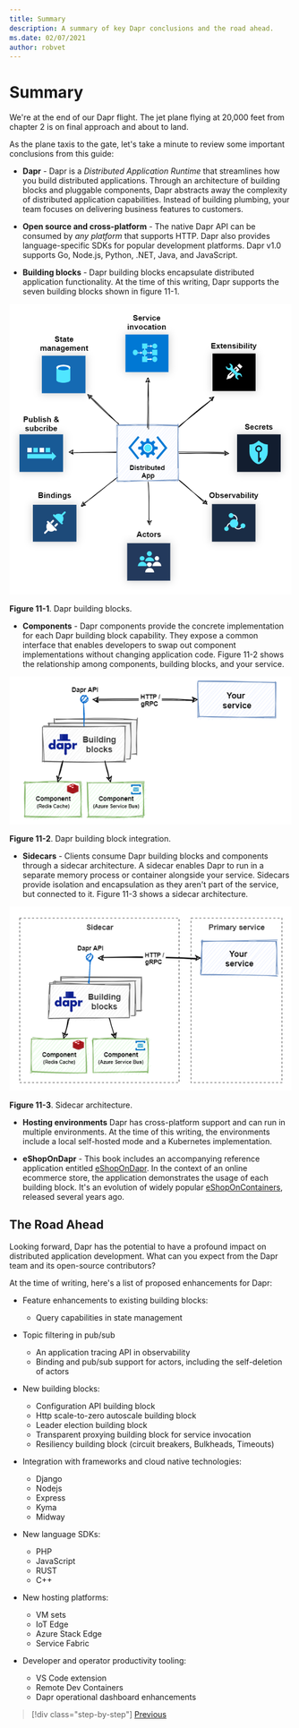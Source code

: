 ```yaml
---
title: Summary
description: A summary of key Dapr conclusions and the road ahead.
ms.date: 02/07/2021
author: robvet
---
```


# Summary

We're at the end of our Dapr flight. The jet plane flying at 20,000 feet from chapter 2 is on final approach and about to land.

As the plane taxis to the gate, let's take a minute to review some important conclusions from this guide:

- **Dapr** - Dapr is a *Distributed Application Runtime* that streamlines how you build distributed applications. Through an architecture of building blocks and pluggable components, Dapr abstracts away the complexity of distributed application capabilities. Instead of building plumbing, your team focuses on delivering business features to customers.

- **Open source and cross-platform** - The native Dapr API can be consumed by *any platform* that supports HTTP. Dapr also provides language-specific SDKs for popular development platforms. Dapr v1.0 supports Go, Node.js, Python, .NET, Java, and JavaScript.

- **Building blocks** - Dapr building blocks encapsulate distributed application functionality. At the time of this writing, Dapr supports the seven building blocks shown in figure 11-1.

![Dapr building blocks](./media/dapr-at-20000-feet/building-blocks.png)

**Figure 11-1**. Dapr building blocks.

- **Components** - Dapr components provide the concrete implementation for each Dapr building block capability. They expose a common interface that enables developers to swap out component implementations without changing application code. Figure 11-2 shows the relationship among components, building blocks, and your service.

![Dapr building blocks](./media/dapr-at-20000-feet/building-blocks-integration.png)

**Figure 11-2**. Dapr building block integration.

- **Sidecars** - Clients consume Dapr building blocks and components through a sidecar architecture. A sidecar enables Dapr to run in a separate memory process or container alongside your service. Sidecars provide isolation and encapsulation as they aren't part of the service, but connected to it. Figure 11-3 shows a sidecar architecture.

![Sidecar architecture](./media/dapr-at-20000-feet/sidecar-generic.png)

**Figure 11-3**. Sidecar architecture.

- **Hosting environments** Dapr has cross-platform support and can run in multiple environments. At the time of this writing, the environments include a local self-hosted mode and a Kubernetes implementation.

- **eShopOnDapr** - This book includes an accompanying reference application entitled [eShopOnDapr](https://github.com/dotnet-architecture/eShopOnDapr). In the context of an online ecommerce store, the application demonstrates the usage of each building block. It's an evolution of widely popular [eShopOnContainers](https://github.com/dotnet-architecture/eShopOnContainers), released several years ago.  

## The Road Ahead

Looking forward, Dapr has the potential to have a profound impact on distributed application development. What can you expect from the Dapr team and its open-source contributors?

At the time of writing, here's a list of proposed enhancements for Dapr:

- Feature enhancements to existing building blocks:
  - Query capabilities in state management
- Topic filtering in pub/sub
  - An application tracing API in observability
  - Binding and pub/sub support for actors, including the self-deletion of actors

- New building blocks:
  - Configuration API building block
  - Http scale-to-zero autoscale building block
  - Leader election building block
  - Transparent proxying building block for service invocation
  - Resiliency building block (circuit breakers, Bulkheads, Timeouts)

- Integration with frameworks and cloud native technologies:
  - Django
  - Nodejs
  - Express
  - Kyma
  - Midway

- New language SDKs:
  - PHP
  - JavaScript
  - RUST
  - C++

- New hosting platforms:
  - VM sets
  - IoT Edge
  - Azure Stack Edge
  - Service Fabric

- Developer and operator productivity tooling:
  - VS Code extension
  - Remote Dev Containers
  - Dapr operational dashboard enhancements

>[!div class="step-by-step"]
>[Previous](secrets.md)
